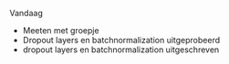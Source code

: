 Vandaag
- Meeten met groepje
- Dropout layers en batchnormalization uitgeprobeerd
- dropout layers en batchnormalization uitgeschreven
